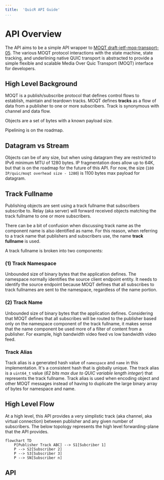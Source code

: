 ```yaml
---
title:  'QuicR API Guide'
...
```



API Overview
============

The API aims to be a simple API wrapper to [MOQT draft-ietf-moq-transport-05](https://datatracker.ietf.org/doc/html/draft-ietf-moq-transport-05). 
The various MOQT protocol interactions with the state machine, state tracking, and underlining native QUIC transport is 
abstracted to provide a simple flexible and scalable Media Over Quic Transport (MOQT) interface for developers.

## High Level Background

MOQT is a publish/subscribe protocol that defines control flows to establish, maintain and teardown tracks. MOQT 
defines **tracks** as a flow of data from a publisher to one or more subscribers. Track is synonymous with channel and
data flow.  

Objects are a set of bytes with a known payload size. 

Pipelining is on the roadmap. 

## Datagram vs Stream

Objects can be of any size, but when using datagram they are restricted to IPv6 minimum MTU of 1280 bytes. IP
fragmentation does allow up to 64K, but that is on the roadmap for the future of this API. For now, the size
(`180 IP/quic/moqt overhead size - 1280`) is 1100 bytes max payload for datagram. 

## Track Fullname
Publishing objects are sent using a track fullname that subscribers subscribe to. Relay (aka server) will forward received
objects matching the track fullname to one or more subscribers. 

There can be a bit of confusion when discussing track name as the component name is also identified as name. For this reason,
when referring to a track name that publishers and subscribers use, the name **track fullname** is used.

A track fullname is broken into two components:

### (1) Track Namespace
Unbounded size of binary bytes that the application defines. The namespace normally identifies the source client
endpoint entity. It needs to identify the source endpoint because MOQT defines that all subscribes to track fullnames are
sent to the namespace, regardless of the name portion. 

### (2) Track Name
Unbounded size of binary bytes that the application defines. Considering that MOQT defines that all subscribes will
be routed to the publisher based only on the namespace component of the track fullname, it makes sense that the
name component be used more of a filter of content from a publisher.  For example, high bandwidth video feed vs
low bandwidth video feed. 

### Track Alias
Track alias is a generated hash value of `namespace` and `name` in this implementation. It's a consistent hash that
is globally unique.  The track alias is a `uint64_t` value (*62 bits max due to QUIC variable length integer*)
that represents the track fullname. Track alias is used when encoding object and other MOQT messages instead of
having to duplicate the large binary array of bytes for namespace and name.

## High Level Flow

At a high level, this API provides a very simplistic track (aka channel, aka virtual connection) between publisher
and any given number of subscribers. The below topology represents the high level forwarding-plane that the
API provides.

```mermaid
flowchart TD
    P[Publisher Track ABC] --> S1[Subcriber 1]
    P --> S2[Subscriber 2]
    P --> S3[Subscriber 3]
    P --> SN[Subscriber n]
```

## API

